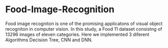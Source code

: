 # Food-Image-Recognition
Food image recogniton is one of the promising applicatons of visual object recogniton in computer vision. In this study, a Food 11 dataset consistng of 13296 images of eleven categories. Here we implemented 3 diferent Algorithms Decision Tree, CNN and DNN.
